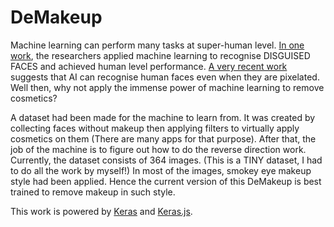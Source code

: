 # DeMakeup

Machine learning can perform many tasks at super-human level. [In one work](https://www.ncbi.nlm.nih.gov/pmc/articles/PMC4100743/), the researchers applied machine learning to recognise DISGUISED FACES and achieved human level performance. [A very recent work](https://www.wired.com/2016/09/machine-learning-can-identify-pixelated-faces-researchers-show/) suggests that AI can recognise human faces even when they are pixelated. Well then, why not apply the immense power of machine learning to remove cosmetics?

A dataset had been made for the machine to learn from. It was created by collecting faces without makeup then applying filters to virtually apply cosmetics on them (There are many apps for that purpose). After that, the job of the machine is to figure out how to do the reverse direction work. Currently, the dataset consists of 364 images. (This is a TINY dataset, I had to do all the work by myself!) In most of the images, smokey eye makeup style had been applied. Hence the current version of this DeMakeup is best trained to remove makeup in such style.

This work is powered by [Keras](https://keras.io/) and [Keras.js](https://transcranial.github.io/keras-js/).
